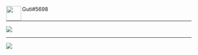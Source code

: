<img align="left" width="40px" src="https://logodownload.org/wp-content/uploads/2017/11/discord-logo-2-1.png"/> Guti#5698

<hr width = "500vw">

![](https://github-readme-stats.vercel.app/api?username=guti-404&show_icons=true&theme=tokyonight&hide=["issues"])

<hr width = "500vw">

[![](https://github-readme-stats.vercel.app/api/pin/?username=guti-404&repo=g-carhud)](https://github.com/guti-404/g-carhud)
<!--
**guti-404/guti-404** is a ✨ _special_ ✨ repository because its `README.md` (this file) appears on your GitHub profile.

Here are some ideas to get you started:

- 🔭 I’m currently working on ...
- 🌱 I’m currently learning ...
- 👯 I’m looking to collaborate on ...
- 🤔 I’m looking for help with ...
- 💬 Ask me about ...
- 📫 How to reach me: ...
- 😄 Pronouns: ...
- ⚡ Fun fact: ...
-->
